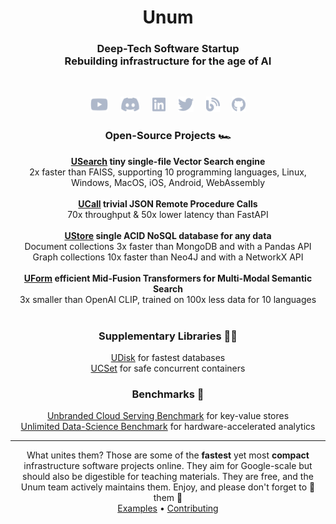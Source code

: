 <h1 align="center">Unum</h1>
<h3 align="center">
Deep-Tech Software Startup<br/>
Rebuilding infrastructure for the age of AI
</h3>
<br/>

<p align="center">
<a href="https://www.youtube.com/watch?v=ybWeUf_hC7o"><img height="25" src="https://github.com/unum-cloud/.github/raw/main/assets/youtube.svg" alt="Youtube"></a>
&nbsp;&nbsp;&nbsp;
<a href="https://discord.gg/4mxGrenbNt"><img height="25" src="https://github.com/unum-cloud/.github/raw/main/assets/discord.svg" alt="Discord"></a>
&nbsp;&nbsp;&nbsp;
<a href="https://www.linkedin.com/company/unum-cloud/"><img height="25" src="https://github.com/unum-cloud/.github/raw/main/assets/linkedin.svg" alt="LinkedIn"></a>
&nbsp;&nbsp;&nbsp;
<a href="https://twitter.com/unum_cloud"><img height="25" src="https://github.com/unum-cloud/.github/raw/main/assets/twitter.svg" alt="Twitter"></a>
&nbsp;&nbsp;&nbsp;
<a href="https://unum.cloud/blog"><img height="25" src="https://github.com/unum-cloud/.github/raw/main/assets/blog.svg" alt="Blog"></a>
&nbsp;&nbsp;&nbsp;
<a href="https://github.com/unum-cloud/ukv"><img height="25" src="https://github.com/unum-cloud/.github/raw/main/assets/github.svg" alt="GitHub"></a>
</p>

<h3 align="center">Open-Source Projects 🏎️</h3>

<p align="center">
<b><a href="https://github.com/unum-cloud/usearch">USearch</a> tiny single-file Vector Search engine</b><br/>
2x faster than FAISS, supporting 10 programming languages, Linux, Windows, MacOS, iOS, Android, WebAssembly<br/>
<br/>
<b><a href="https://github.com/unum-cloud/ucall">UCall</a> trivial JSON Remote Procedure Calls</b><br/>
70x throughput & 50x lower latency than FastAPI<br/>
<br/>
<b><a href="https://github.com/unum-cloud/ustore">UStore</a> single ACID NoSQL database for any data</b><br/>
Document collections 3x faster than MongoDB and with a Pandas API<br/>
Graph collections 10x faster than Neo4J and with a NetworkX API<br/>
<br/>
<b><a href="https://github.com/unum-cloud/uform">UForm</a> efficient Mid-Fusion Transformers for Multi-Modal Semantic Search</b><br/>
3x smaller than OpenAI CLIP, trained on 100x less data for 10 languages<br/>
<br/>
</p>

<h3 align="center">Supplementary Libraries 👩‍💻</h3>

<p align="center">
<a href="https://github.com/unum-cloud/udisk">UDisk</a> for fastest databases<br/>
<a href="https://github.com/unum-cloud/ucset">UCSet</a> for safe concurrent containers<br/>
</p>

<h3 align="center">Benchmarks 🍿</h3>

<p align="center">
<a href="https://github.com/unum-cloud/ucsb">Unbranded Cloud Serving Benchmark</a> for key-value stores<br/>
<a href="https://github.com/unum-cloud/udsb">Unlimited Data-Science Benchmark</a> for hardware-accelerated analytics<br/>
</p>


<hr>
<div align="center">
What unites them?
Those are some of the <b>fastest</b> yet most <b>compact</b> infrastructure software projects online.
They aim for Google-scale but should also be digestible for teaching materials.
They are free, and the Unum team actively maintains them.
Enjoy, and please don't forget to 🌟 them 🤗
</div>
<div align="center">
<a href="https://github.com/unum-cloud/examples">Examples</a>
•
<a href="https://github.com/unum-cloud/awesome/blob/main/Workflow.md">Contributing</a>
</div>
